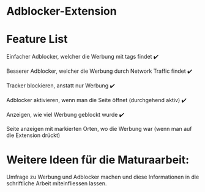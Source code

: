 # Adblocker-Extension
 
# Feature List

Einfacher Adblocker, welcher die Werbung mit tags findet ✔️

Besserer Adblocker, welcher die Werbung durch Network Traffic findet ✔️

Tracker blockieren, anstatt nur Werbung ✔️

Adblocker aktivieren, wenn man die Seite öffnet (durchgehend aktiv) ✔️

Anzeigen, wie viel Werbung geblockt wurde ✔️

Seite anzeigen mit markierten Orten, wo die Werbung war (wenn man auf die Extension drückt)



# Weitere Ideen für die Maturaarbeit:

Umfrage zu Werbung und Adblocker machen und diese Informationen in die schriftliche Arbeit miteinfliessen lassen.
